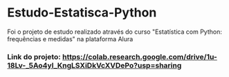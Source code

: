 # Estudo-Estatisca-Python
Foi o projeto de estudo realizado através do curso "Estatística com Python: frequências e medidas" na plataforma Alura

### Link do projeto: https://colab.research.google.com/drive/1u-18Lv-_5Ao4yl_KngLSXiDkVcXVDePo?usp=sharing
